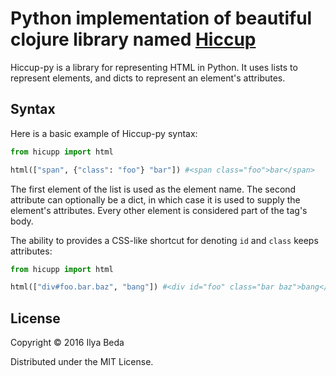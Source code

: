 # Python implementation of beautiful clojure library named [Hiccup](https://github.com/weavejester/hiccup)

Hiccup-py is a library for representing HTML in Python. It uses lists
to represent elements, and dicts to represent an element's attributes.

## Syntax

Here is a basic example of Hiccup-py syntax:

```python
from hicupp import html

html(["span", {"class": "foo"} "bar"]) #<span class="foo">bar</span>
```

The first element of the list is used as the element name. The second
attribute can optionally be a dict, in which case it is used to supply
the element's attributes. Every other element is considered part of the
tag's body.

The ability to provides a CSS-like shortcut for denoting `id` and `class` keeps
attributes:

```python
from hicupp import html

html(["div#foo.bar.baz", "bang"]) #<div id="foo" class="bar baz">bang</div>
```

## License

Copyright © 2016 Ilya Beda

Distributed under the MIT License.
